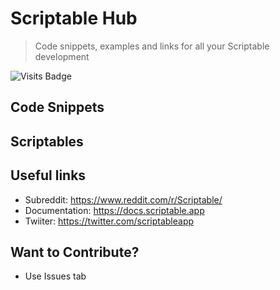 # Scriptable Hub
> Code snippets, examples and links for all your Scriptable development

![Visits Badge](https://badges.pufler.dev/visits/wickenico/scriptable-hub)

## Code Snippets

## Scriptables

## Useful links
- Subreddit: https://www.reddit.com/r/Scriptable/
- Documentation: https://docs.scriptable.app
- Twiiter: https://twitter.com/scriptableapp

## Want to Contribute?
- Use Issues tab
